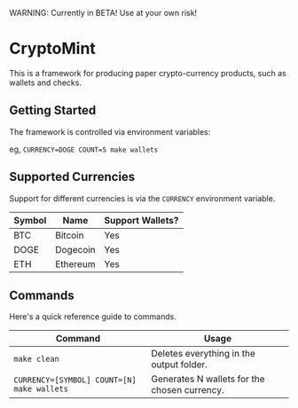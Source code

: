 WARNING: Currently in BETA! Use at your own risk!



# CryptoMint

This is a framework for producing paper crypto-currency products, such as wallets and checks.



## Getting Started
The framework is controlled via environment variables:

eg, `CURRENCY=DOGE COUNT=5 make wallets`



## Supported Currencies
Support for different currencies is via the `CURRENCY` environment variable.

Symbol | Name | Support Wallets?
--- | --- | ---
BTC | Bitcoin | Yes
DOGE | Dogecoin | Yes
ETH | Ethereum | Yes


## Commands
Here's a quick reference guide to commands.

Command | Usage
--- | ---
`make clean` | Deletes everything in the output folder.
`CURRENCY=[SYMBOL] COUNT=[N] make wallets` | Generates N wallets for the chosen currency.
